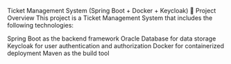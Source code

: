 Ticket Management System (Spring Boot + Docker + Keycloak)
📌 Project Overview
This project is a Ticket Management System that includes the following technologies:

Spring Boot as the backend framework
Oracle Database for data storage
Keycloak for user authentication and authorization
Docker for containerized deployment
Maven as the build tool

